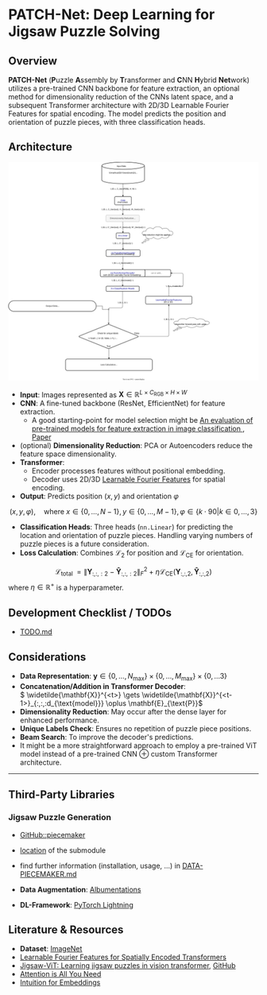 # PATCH-Net: Deep Learning for Jigsaw Puzzle Solving

## Overview

**PATCH-Net** (**P**uzzle **A**ssembly by **T**ransformer and **C**NN **H**ybrid **Net**work) utilizes a pre-trained CNN backbone for feature extraction, an optional method for dimensionality reduction of the CNNs latent space, and a subsequent Transformer architecture with 2D/3D Learnable Fourier Features for spatial encoding. The model predicts the position and orientation of puzzle pieces, with three classification heads.

## Architecture

![patch-net.svg](.doc-assets/patch-net.svg)

- **Input**: Images represented as $\mathbf{X} \in \mathbb{R}^{L \times C_{\text{RGB}} \times H \times W}$
- **CNN**: A fine-tuned backbone (ResNet, EfficientNet) for feature extraction.
    - A good starting-point for model selection might be [An evaluation of pre-trained models for feature extraction in image classification
](https://ar5iv.labs.arxiv.org/html/2310.02037), [Paper](https://arxiv.org/abs/2310.02037)
- (optional) **Dimensionality Reduction**: PCA or Autoencoders reduce the feature space dimensionality.
- **Transformer**:
  - Encoder processes features without positional embedding.
  - Decoder uses 2D/3D [Learnable Fourier Features](https://arxiv.org/pdf/2106.02795v1) for spatial encoding.
- **Output**: Predicts position $(x, y)$ and orientation $\varphi$

$$
(x, y,\varphi), \quad \text{where } x \in \{0, \ldots, N-1\}, y \in \{0, \ldots, M-1\}, \varphi \in \{k\cdot90|k \in{0,\ldots,3}\}
$$

- **Classification Heads**: Three heads (`nn.Linear`) for predicting the location and orientation of puzzle pieces. Handling varying numbers of puzzle pieces is a future consideration.
- **Loss Calculation**: Combines $\mathcal{L}_2$ for position and $\mathcal{L}_{\text{CE}}$ for orientation.

$$
\mathcal{L}_{\text{total
}} = \| \mathbf{Y}_{:,:,:2} - \mathbf{\hat{Y}}_{:,:,:2} \|_F^2 + \eta \mathcal{L}_{\text{CE}}(\mathbf{Y}_{:,:,2}, \mathbf{\hat{Y}}_{:,:,2})
$$
where $\eta \in \mathbb{R}^+$ is a hyperparameter.

## Development Checklist / TODOs

- [TODO.md](TODO.md)

## Considerations

- **Data Representation**: $\mathbf{y} \in \{ 0, \ldots, N_{\max}\} \times\{ 0, \ldots, M_{\max}\} \times \{0, \ldots 3 \}$
- **Concatenation/Addition in Transformer Decoder**: $ \widetilde{\mathbf{X}}^{<t>} \gets \widetilde{\mathbf{X}}^{<t-1>}_{:,:,:d_{\text{model}}} \oplus \mathbf{E}_{\text{P}}$
- **Dimensionality Reduction**: May occur after the dense layer for enhanced performance.
- **Unique Labels Check**: Ensures no repetition of puzzle piece positions.
- **Beam Search**: To improve the decoder's predictions.
- It might be a more straightforward approach to employ a pre-trained ViT model instead of a pre-trained CNN $\oplus$ custom Transformer architecture.

---

## Third-Party Libraries

### Jigsaw Puzzle Generation
- [GitHub::piecemaker](https://github.com/jkenlooper/piecemaker/tree/main?tab=readme-ov-file)
- [location](lib/piecemaker) of the submodule
- find further information (installation, usage, ...) in [DATA-PIECEMAKER.md](./DATA-PIECEMAKER.md)


- **Data Augmentation**: [Albumentations](https://albumentations.ai/)
- **DL-Framework**: [PyTorch Lightning](https://www.pytorchlightning.ai/)

## Literature & Resources

- **Dataset**: [ImageNet](https://www.kaggle.com/c/imagenet-object-localization-challenge/data)
- [Learnable Fourier Features for Spatially Encoded Transformers](https://arxiv.org/pdf/2106.02795v1)
- [Jigsaw-ViT: Learning jigsaw puzzles in vision transformer](https://www.sciencedirect.com/science/article/pii/S0167865522003920), [GitHub](https://github.com/yingyichen-cyy/JigsawViT/tree/master)
- [Attention is All You Need](https://arxiv.org/abs/1706.03762)
- [Intuition for Embeddings](https://www.youtube.com/watch?v=wjZofJX0v4M)
